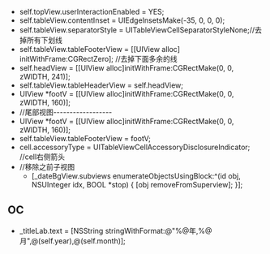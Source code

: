 - self.topView.userInteractionEnabled = YES;
- self.tableView.contentInset = UIEdgeInsetsMake(-35, 0, 0, 0);
- self.tableView.separatorStyle = UITableViewCellSeparatorStyleNone;//去掉所有下划线
- self.tableView.tableFooterView = [[UIView alloc] initWithFrame:CGRectZero];  //去掉下面多余的线
- self.headView = [[UIView alloc]initWithFrame:CGRectMake(0, 0, zWIDTH, 241)];
 - self.tableView.tableHeaderView = self.headView;
- UIView *footV = [[UIView alloc]initWithFrame:CGRectMake(0, 0, zWIDTH, 160)];
-  //尾部视图------------------
 - UIView *footV = [[UIView alloc]initWithFrame:CGRectMake(0, 0, zWIDTH, 160)];
 - self.tableView.tableFooterView = footV;
- cell.accessoryType = UITableViewCellAccessoryDisclosureIndicator; //cell右侧箭头
-  //移除之前子视图
   - [_dateBgView.subviews enumerateObjectsUsingBlock:^(id obj, NSUInteger idx, BOOL *stop) {
        [obj removeFromSuperview];
    }];
## OC
- _titleLab.text = [NSString stringWithFormat:@"%@年,%@月",@(self.year),@(self.month)];